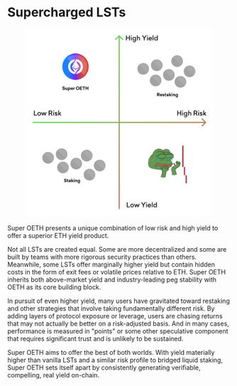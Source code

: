 # Supercharged LSTs

<figure><picture><source srcset="../../.gitbook/assets/matrix-dark.svg" media="(prefers-color-scheme: dark)"><img src="../../.gitbook/assets/matrix-light.svg" alt=""></picture><figcaption></figcaption></figure>

Super OETH presents a unique combination of low risk and high yield to offer a superior ETH yield product.

Not all LSTs are created equal. Some are more decentralized and some are built by teams with more rigorous security practices than others. Meanwhile, some LSTs offer marginally higher yield but contain hidden costs in the form of exit fees or volatile prices relative to ETH. Super OETH inherits both above-market yield and industry-leading peg stability with OETH as its core building block.

In pursuit of even higher yield, many users have gravitated toward restaking and other strategies that involve taking fundamentally different risk. By adding layers of protocol exposure or leverage, users are  chasing returns that may not actually be better on a risk-adjusted basis. And in many cases, performance is measured in "points" or some other speculative component that requires significant trust and is unlikely to be sustained.

Super OETH aims to offer the best of both worlds. With yield materially higher than vanilla LSTs and a similar risk profile to bridged liquid staking, Super OETH sets itself apart by consistently generating verifiable, compelling, real yield on-chain.
